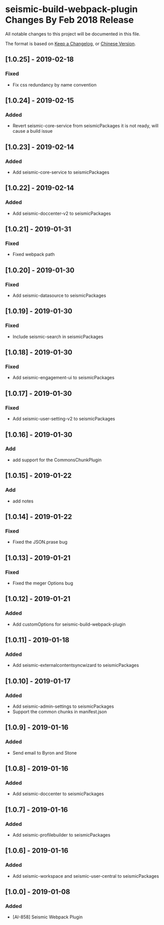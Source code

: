 # seismic-build-webpack-plugin Changes By Feb 2018 Release
All notable changes to this project will be documented in this file.

The format is based on [Keep a Changelog](http://keepachangelog.com/en/1.0.0/), or [Chinese Version](http://keepachangelog.com/zh-CN/1.0.0/).

## [1.0.25] - 2019-02-18
### Fixed
- Fix css redundancy by name convention

## [1.0.24] - 2019-02-15
### Added
- Revert seismic-core-service from seismicPackages it is not ready, will cause a build issue

## [1.0.23] - 2019-02-14
### Added
- Add seismic-core-service to seismicPackages

## [1.0.22] - 2019-02-14
### Added
- Add seismic-doccenter-v2 to seismicPackages

## [1.0.21] - 2019-01-31
### Fixed
- Fixed webpack path
## [1.0.20] - 2019-01-30
### Fixed
- Add seismic-datasource to seismicPackages

## [1.0.19] - 2019-01-30
### Fixed
- Include seismic-search in seismicPackages

## [1.0.18] - 2019-01-30
### Fixed
- Add seismic-engagement-ui to seismicPackages

## [1.0.17] - 2019-01-30
### Fixed
- Add seismic-user-setting-v2 to seismicPackages

## [1.0.16] - 2019-01-30
### Add
- add support for the CommonsChunkPlugin

## [1.0.15] - 2019-01-22
### Add
- add notes

## [1.0.14] - 2019-01-22
### Fixed
- Fixed the JSON.prase bug

## [1.0.13] - 2019-01-21
### Fixed
- Fixed the meger Options bug

## [1.0.12] - 2019-01-21
### Added
- Add customOptions for seismic-build-webpack-plugin

## [1.0.11] - 2019-01-18
### Added
- Add seismic-externalcontentsyncwizard to seismicPackages

## [1.0.10] - 2019-01-17
### Added
- Add seismic-admin-settings to seismicPackages
- Support the common chunks in manifest.json

## [1.0.9] - 2019-01-16
### Added
- Send email to Byron and Stone

## [1.0.8] - 2019-01-16
### Added
- Add seismic-doccenter to seismicPackages

## [1.0.7] - 2019-01-16
### Added
- Add seismic-profilebuilder to seismicPackages

## [1.0.6] - 2019-01-16
### Added
- Add seismic-workspace and seismic-user-central to seismicPackages

## [1.0.0] - 2019-01-08
### Added
- [AI-858] Seismic Webpack Plugin

